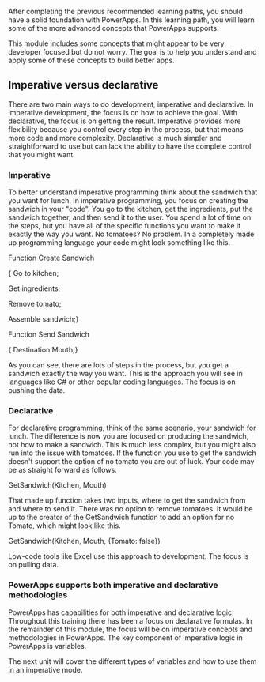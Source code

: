 After completing the previous recommended learning paths, you should have a solid
foundation with PowerApps. In this learning path, you will learn some of
the more advanced concepts that PowerApps supports.

This module includes some concepts that might appear to be very developer focused but do not worry. The goal is to help you understand and apply some of these concepts to build better apps.

Imperative versus declarative
--------------------------

There are two main ways to do development, imperative and declarative. In imperative development, the focus is on how to achieve the goal. With declarative, the focus is on getting the result. Imperative provides more flexibility because you control every step in the process, but that means more code and more complexity. Declarative is much simpler and straightforward to use but can lack the ability to have the complete control that you might want.

### Imperative

To better understand imperative programming think about the sandwich that you want for lunch. In imperative programming, you focus on creating the sandwich in your "code". You go to the kitchen, get the ingredients, put the sandwich together, and then send it to the user. You spend a lot of time on the steps, but you have all of the specific functions you want to make it exactly the way you want. No tomatoes? No problem. In a completely made up programming language your code might look something like this.

Function Create Sandwich

{
Go to kitchen;

Get ingredients;

Remove tomato;

Assemble sandwich;}

Function Send Sandwich

{
Destination Mouth;}

As you can see, there are lots of steps in the process, but you get a
sandwich exactly the way you want. This is the approach you will see in
languages like C# or other popular coding languages. The focus is on
pushing the data.

### Declarative

For declarative programming, think of the same scenario, your sandwich for lunch. The difference is now you are focused on producing the sandwich, not how to make a sandwich. This is much less complex, but you might also run into the issue with tomatoes. If the function you use to get the sandwich doesn't support the option of no tomato you are out of luck. Your code may be as straight forward as follows.

GetSandwich(Kitchen, Mouth)

That made up function takes two inputs, where to get the sandwich from
and where to send it. There was no option to remove tomatoes. It would
be up to the creator of the GetSandwich function to add an option for no
Tomato, which might look like this.

GetSandwich(Kitchen, Mouth, {Tomato: false})

Low-code tools like Excel use this approach to development. The focus is
on pulling data.

### PowerApps supports both imperative and declarative methodologies 

PowerApps has capabilities for both imperative and declarative logic. Throughout this training there has been a focus on declarative formulas. In the remainder of this module, the focus will be on imperative concepts and methodologies in PowerApps. The key component of imperative logic in PowerApps is variables.

The next unit will cover the different types of variables and how to use them in an imperative mode.
